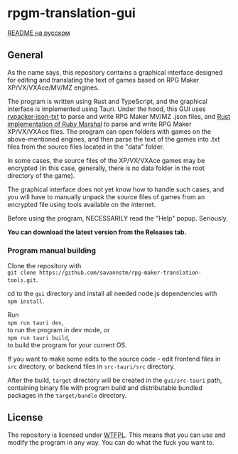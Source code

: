 # rpgm-translation-gui

[README на русском](https://github.com/savannstm/rpgm-translation-gui/blob/main/README-ru.md)

## General

As the name says, this repository contains a graphical interface designed for editing and translating the text of games based on RPG Maker XP/VX/VXAce/MV/MZ engines.

The program is written using Rust and TypeScript, and the graphical interface is implemented using Tauri. Under the hood, this GUI uses [rvpacker-json-txt](https://github.com/savannstm/rvpacker-json-txt) to parse and write RPG Maker MV/MZ .json files, and [Rust implementation of Ruby Marshal](https://github.com/savannstm/marshal-rs) to parse and write RPG Maker XP/VX/VXAce files.
The program can open folders with games on the above-mentioned engines, and then parse the text of the games into .txt files from the source files located in the "data" folder.

In some cases, the source files of the XP/VX/VXAce games may be encrypted (in this case, generally, there is no data folder in the root directory of the game).

The graphical interface does not yet know how to handle such cases, and you will have to manually unpack the source files of games from an encrypted file using tools available on the internet.

Before using the program, NECESSARILY read the "Help" popup. Seriously.

**You can download the latest version from the Releases tab.**

### Program manual building

Clone the repository with\
`git clone https://github.com/savannstm/rpg-maker-translation-tools.git`.

cd to the `gui` directory and install all needed node.js dependencies with\
`npm install`.

Run\
`npm run tauri dev`,\
to run the program in dev mode, or\
`npm run tauri build`,\
to build the program for your current OS.

If you want to make some edits to the source code - edit frontend files in `src` directory, or backend files in `src-tauri/src` directory.

After the build, `target` directory will be created in the `gui/src-tauri` path, containing binary file with program build and distributable bundled packages in the `target/bundle` directory.

## License

The repository is licensed under [WTFPL](http://www.wtfpl.net/).
This means that you can use and modify the program in any way. You can do what the fuck you want to.
